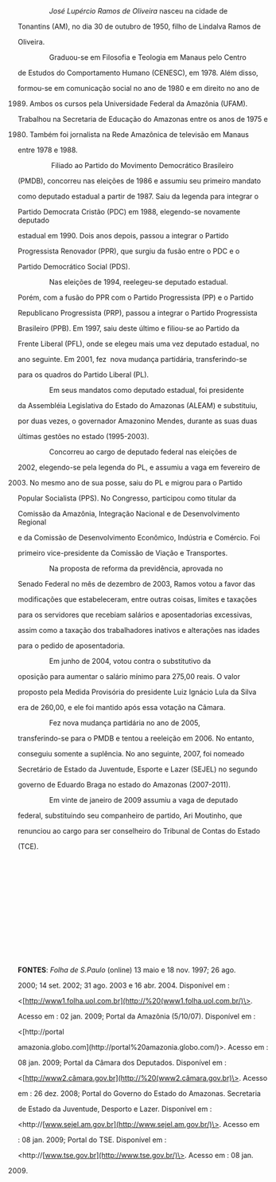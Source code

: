 

 



                *José Lupércio Ramos de Oliveira* nasceu na cidade de

Tonantins (AM), no dia 30 de outubro de 1950, filho de Lindalva Ramos de

Oliveira.



                Graduou-se em Filosofia e Teologia em Manaus pelo Centro

de Estudos do Comportamento Humano (CENESC), em 1978. Além disso,

formou-se em comunicação social no ano de 1980 e em direito no ano de

1989. Ambos os cursos pela Universidade Federal da Amazônia (UFAM).

Trabalhou na Secretaria de Educação do Amazonas entre os anos de 1975 e

1980. Também foi jornalista na Rede Amazônica de televisão em Manaus

entre 1978 e 1988.



                 Filiado ao Partido do Movimento Democrático Brasileiro

(PMDB), concorreu nas eleições de 1986 e assumiu seu primeiro mandato

como deputado estadual a partir de 1987. Saiu da legenda para integrar o

Partido Democrata Cristão (PDC) em 1988, elegendo-se novamente deputado

estadual em 1990. Dois anos depois, passou a integrar o Partido

Progressista Renovador (PPR), que surgiu da fusão entre o PDC e o

Partido Democrático Social (PDS).



                Nas eleições de 1994, reelegeu-se deputado estadual.

Porém, com a fusão do PPR com o Partido Progressista (PP) e o Partido

Republicano Progressista (PRP), passou a integrar o Partido Progressista

Brasileiro (PPB). Em 1997, saiu deste último e filiou-se ao Partido da

Frente Liberal (PFL), onde se elegeu mais uma vez deputado estadual, no

ano seguinte. Em 2001, fez  nova mudança partidária, transferindo-se

para os quadros do Partido Liberal (PL).



                Em seus mandatos como deputado estadual, foi presidente

da Assembléia Legislativa do Estado do Amazonas (ALEAM) e substituiu,

por duas vezes, o governador Amazonino Mendes, durante as suas duas

últimas gestões no estado (1995-2003).



                Concorreu ao cargo de deputado federal nas eleições de

2002, elegendo-se pela legenda do PL, e assumiu a vaga em fevereiro de

2003. No mesmo ano de sua posse, saiu do PL e migrou para o Partido

Popular Socialista (PPS). No Congresso, participou como titular da

Comissão da Amazônia, Integração Nacional e de Desenvolvimento Regional

e da Comissão de Desenvolvimento Econômico, Indústria e Comércio. Foi

primeiro vice-presidente da Comissão de Viação e Transportes.   



                Na proposta de reforma da previdência, aprovada no

Senado Federal no mês de dezembro de 2003, Ramos votou a favor das

modificações que estabeleceram, entre outras coisas, limites e taxações

para os servidores que recebiam salários e aposentadorias excessivas,

assim como a taxação dos trabalhadores inativos e alterações nas idades

para o pedido de aposentadoria.



                Em junho de 2004, votou contra o substitutivo da

oposição para aumentar o salário mínimo para 275,00 reais. O valor

proposto pela Medida Provisória do presidente Luiz Ignácio Lula da Silva

era de 260,00, e ele foi mantido após essa votação na Câmara.



                Fez nova mudança partidária no ano de 2005,

transferindo-se para o PMDB e tentou a reeleição em 2006. No entanto,

conseguiu somente a suplência. No ano seguinte, 2007, foi nomeado

Secretário de Estado da Juventude, Esporte e Lazer (SEJEL) no segundo

governo de Eduardo Braga no estado do Amazonas (2007-2011).  



                Em vinte de janeiro de 2009 assumiu a vaga de deputado

federal, substituindo seu companheiro de partido, Ari Moutinho, que

renunciou ao cargo para ser conselheiro do Tribunal de Contas do Estado

(TCE).



 



 



 



 



 



 



 



**FONTES**: *Folha de S.Paulo* (online) 13 maio e 18 nov. 1997; 26 ago.

2000; 14 set. 2002; 31 ago. 2003 e 16 abr. 2004. Disponível em :

\<[http://www1.folha.uol.com.br](http://%20(www1.folha.uol.com.br/)\>.

Acesso em : 02 jan. 2009; Portal da Amazônia (5/10/07). Disponível em :

\<[http://portal

amazonia.globo.com](http://portal%20amazonia.globo.com/)\>. Acesso em :

08 jan. 2009; Portal da Câmara dos Deputados. Disponível em :

\<[http://www2.câmara.gov.br](http://%20(www2.câmara.gov.br)\>. Acesso

em : 26 dez. 2008; Portal do Governo do Estado do Amazonas. Secretaria

de Estado da Juventude, Desporto e Lazer. Disponível em :

\<http://[www.sejel.am.gov.br](http://www.sejel.am.gov.br/)\>. Acesso em

: 08 jan. 2009; Portal do TSE. Disponível em :

\<http://[www.tse.gov.br](http://www.tse.gov.br/)\>. Acesso em : 08 jan.

2009.



 

